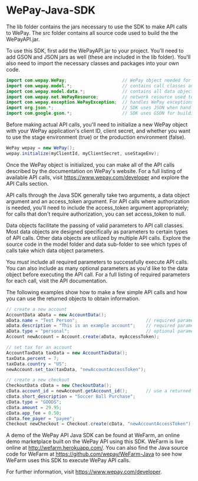 WePay-Java-SDK
================================

The lib folder contains the jars necessary to use the SDK to make API calls to WePay. The src folder contains all source code used to build the the WePayAPI.jar. 

To use this SDK, first add the WePayAPI.jar to your project. You'll need to add GSON and JSON jars as well (these are included in the lib folder). You'll also need to import the necessary classes and packages into your own code. 
```java
import com.wepay.WePay;                     // WePay object needed for API initialization
import com.wepay.model.*;                   // contains call classes and all API call functions
import com.wepay.model.data.*;              // contains all data objects needed for making calls
import com.wepay.net.WePayResource;         // network resource used to execute calls
import com.wepay.exception.WePayException;  // handles WePay exceptions
import org.json.*;                          // SDK uses JSON when handling API call parameters
import com.google.gson.*;                   // SDK uses GSON for building objects from API responses
```
Before making actual API calls, you'll need to initialize a new WePay object with your WePay application's client ID, client secret, and whether you want to use the stage environment (true) or the production environment (false).
```java	
WePay wepay = new WePay();
wepay.initialize(myClientId, myClientSecret, useStageEnv);
```	
Once the WePay object is initialized, you can make all of the API calls described by the documentation on WePay's website. For a full listing of available API calls, visit https://www.wepay.com/developer and explore the API Calls section. 

API calls through the Java SDK generally take two arguments, a data object argument and an access_token argument. For API calls where authorization is needed, you'll need to include the access_token argument appropriately; for calls that don't require authorization, you can set access_token to null. 

Data objects facilitate the passing of valid parameters to API call classes. Most data objects are designed specifically as parameters to certain types of API calls. Other data objects are utilized by multiple API calls. Explore the source code in the model folder and data sub-folder to see which types of calls take which data object parameters.

You *must* include all required parameters to successfully execute API calls. You can also include as many optional parameters as you'd like to the data object before executing the API call. For a full listing of required parameters for each call, visit the API documentation. 

The following examples show how to make a few simple API calls and how you can use the returned objects to obtain information. 
```java
// create a new account
AccountData aData = new AccountData();
aData.name = "Test Person";                          // required parameter for this API call
aData.description = "This is an example account";    // required parameter for this API call
aData.type = "personal";                             // optional parameter for this API call
Account newAccount = Account.create(aData, myAccessToken);

// set tax for an account
AccountTaxData taxData = new AccountTaxData();
taxData.percent = 7;
taxData.country = "US";
newAccount.set_tax(taxData, "newAccountAccessToken");

// create a new checkout
CheckoutData cData = new CheckoutData();
cData.account_id = newAccount.getAccount_id();       // use a returned object to access information
cData.short_description = "Soccer Ball Purchase";
cData.type = "GOODS";
cData.amount = 29.95;
cData.app_fee = 0.50;
cData.fee_payer = "payee";
Checkout newCheckout = Checkout.create(cData, "newAccountAccessToken");
```
A demo of the WePay API Java SDK can be found at WeFarm, an online demo marketplace built on the WePay API using this SDK. WeFarm is live online at http://wefarm.herokuapp.com/. You can also find the Java source code for WeFarm at https://github.com/wepay/WeFarm-Java to see how WeFarm uses this SDK to execute WePay API calls. 

For further information, visit https://www.wepay.com/developer. 
